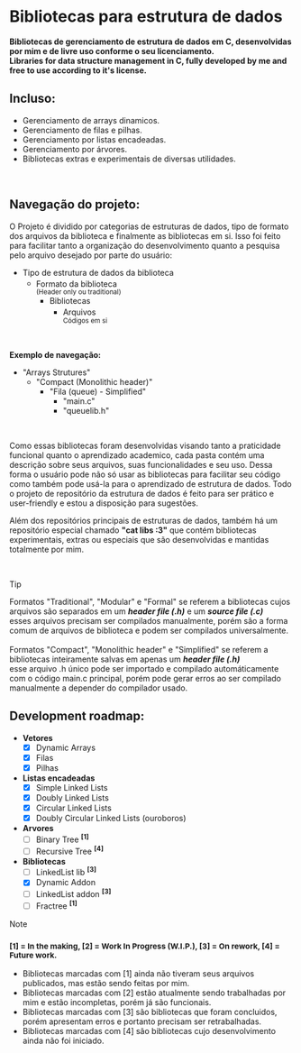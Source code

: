 # Bibliotecas para estrutura de dados
**Bibliotecas de gerenciamento de estrutura de dados em C, desenvolvidas por mim e de livre uso conforme o seu licenciamento.** </br>
**Libraries for data structure management in C, fully developed by me and free to use according to it's license.**
</br>

## Incluso:
  - Gerenciamento de arrays dinamicos.
  - Gerenciamento de filas e pilhas.
  - Gerenciamento por listas encadeadas.
  - Gerenciamento por árvores.
  - Bibliotecas extras e experimentais de diversas utilidades.
</br>

## Navegação do projeto:
O Projeto é dividido por categorias de estruturas de dados, tipo de formato dos arquivos da biblioteca e finalmente as bibliotecas em si.
Isso foi feito para facilitar tanto a organização do desenvolvimento quanto a pesquisa pelo arquivo desejado por parte do usuário: </br>
  - Tipo de estrutura de dados da biblioteca
    - Formato da biblioteca
    <sup></br>(Header only ou traditional)</sup>
      - Bibliotecas
        - Arquivos
        <sup></br>Códigos em si</sup>
        
</br>

**Exemplo de navegação:**
- "Arrays Strutures"
    - "Compact (Monolithic header)"
      - "Fila (queue) - Simplified"
        - "main.c"
        - "queuelib.h"

</br>

Como essas bibliotecas foram desenvolvidas visando tanto a praticidade funcional quanto o aprendizado academico, cada pasta contém uma descrição sobre seus arquivos,
suas funcionalidades e seu uso. Dessa forma o usuário pode não só usar as bibliotecas para facilitar seu código como também pode usá-la para o aprendizado de estrutura de dados.
Todo o projeto de repositório da estrutura de dados é feito para ser prático e user-friendly e estou a disposição para sugestões.</br>

Além dos repositórios principais de estruturas de dados, também há um repositório especial chamado **"cat libs :3"**
que contém bibliotecas experimentais, extras ou especiais que são desenvolvidas e mantidas totalmente por mim.

</br>

> [!TIP]
> Formatos "Traditional", "Modular" e "Formal" se referem a bibliotecas cujos arquivos são separados em um ***header file (.h)*** e um ***source file (.c)*** </br>
> esses arquivos precisam ser compilados manualmente, porém são a forma comum de arquivos de biblioteca e podem ser compilados universalmente. </br> </br>
> Formatos "Compact", "Monolithic header" e "Simplified" se referem a bibliotecas inteiramente salvas em apenas um ***header file (.h)*** </br>
> esse arquivo .h único pode ser importado e compilado automáticamente com o código main.c principal, porém pode gerar erros ao ser compilado manualmente a depender do compilador usado.


## Development roadmap:
- **Vetores**
  - [x] Dynamic Arrays
  - [x] Filas
  - [x] Pilhas

- **Listas encadeadas** 
  - [x] Simple Linked Lists
  - [x] Doubly Linked Lists 
  - [x] Circular Linked Lists 
  - [x] Doubly Circular Linked Lists (ouroboros) 

- **Arvores** 
  - [ ] Binary Tree **<sup>[1]</sup>**
  - [ ] Recursive Tree **<sup>[4]</sup>**

- **Bibliotecas**
  - [ ] LinkedList lib **<sup>[3]</sup>**
  - [x] Dynamic Addon
  - [ ] LinkedList addon **<sup>[3]</sup>**
  - [ ] Fractree **<sup>[1]</sup>**

> [!NOTE]
> ### <sup>[1] = In the making, [2] = Work In Progress (W.I.P.), [3] = On rework, [4] = Future work.</sup>
> - Bibliotecas marcadas com [1] ainda não tiveram seus arquivos publicados, mas estão sendo feitas por mim. </br>
> - Bibliotecas marcadas com [2] estão atualmente sendo trabalhadas por mim e estão incompletas, porém já são funcionais. </br>
> - Bibliotecas marcadas com [3] são bibliotecas que foram concluidos, porém apresentam erros e portanto precisam ser retrabalhadas. </br>
> - Bibliotecas marcadas com [4] são bibliotecas cujo desenvolvimento ainda não foi iniciado. </br>
